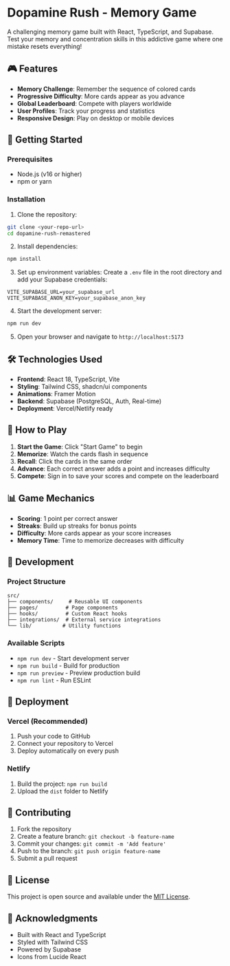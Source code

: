 # Dopamine Rush - Memory Game

A challenging memory game built with React, TypeScript, and Supabase. Test your memory and concentration skills in this addictive game where one mistake resets everything!

## 🎮 Features

- **Memory Challenge**: Remember the sequence of colored cards
- **Progressive Difficulty**: More cards appear as you advance
- **Global Leaderboard**: Compete with players worldwide
- **User Profiles**: Track your progress and statistics
- **Responsive Design**: Play on desktop or mobile devices

## 🚀 Getting Started

### Prerequisites

- Node.js (v16 or higher)
- npm or yarn

### Installation

1. Clone the repository:
```bash
git clone <your-repo-url>
cd dopamine-rush-remastered
```

2. Install dependencies:
```bash
npm install
```

3. Set up environment variables:
Create a `.env` file in the root directory and add your Supabase credentials:
```env
VITE_SUPABASE_URL=your_supabase_url
VITE_SUPABASE_ANON_KEY=your_supabase_anon_key
```

4. Start the development server:
```bash
npm run dev
```

5. Open your browser and navigate to `http://localhost:5173`

## 🛠️ Technologies Used

- **Frontend**: React 18, TypeScript, Vite
- **Styling**: Tailwind CSS, shadcn/ui components
- **Animations**: Framer Motion
- **Backend**: Supabase (PostgreSQL, Auth, Real-time)
- **Deployment**: Vercel/Netlify ready

## 🎯 How to Play

1. **Start the Game**: Click "Start Game" to begin
2. **Memorize**: Watch the cards flash in sequence
3. **Recall**: Click the cards in the same order
4. **Advance**: Each correct answer adds a point and increases difficulty
5. **Compete**: Sign in to save your scores and compete on the leaderboard

## 📊 Game Mechanics

- **Scoring**: 1 point per correct answer
- **Streaks**: Build up streaks for bonus points
- **Difficulty**: More cards appear as your score increases
- **Memory Time**: Time to memorize decreases with difficulty

## 🔧 Development

### Project Structure
```
src/
├── components/     # Reusable UI components
├── pages/         # Page components
├── hooks/         # Custom React hooks
├── integrations/  # External service integrations
└── lib/          # Utility functions
```

### Available Scripts

- `npm run dev` - Start development server
- `npm run build` - Build for production
- `npm run preview` - Preview production build
- `npm run lint` - Run ESLint

## 🚀 Deployment

### Vercel (Recommended)
1. Push your code to GitHub
2. Connect your repository to Vercel
3. Deploy automatically on every push

### Netlify
1. Build the project: `npm run build`
2. Upload the `dist` folder to Netlify

## 🤝 Contributing

1. Fork the repository
2. Create a feature branch: `git checkout -b feature-name`
3. Commit your changes: `git commit -m 'Add feature'`
4. Push to the branch: `git push origin feature-name`
5. Submit a pull request

## 📝 License

This project is open source and available under the [MIT License](LICENSE).

## 🎉 Acknowledgments

- Built with React and TypeScript
- Styled with Tailwind CSS
- Powered by Supabase
- Icons from Lucide React
